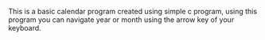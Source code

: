 This is a basic calendar program created using simple c program, using this program you can navigate year or month using the arrow key of your keyboard.

